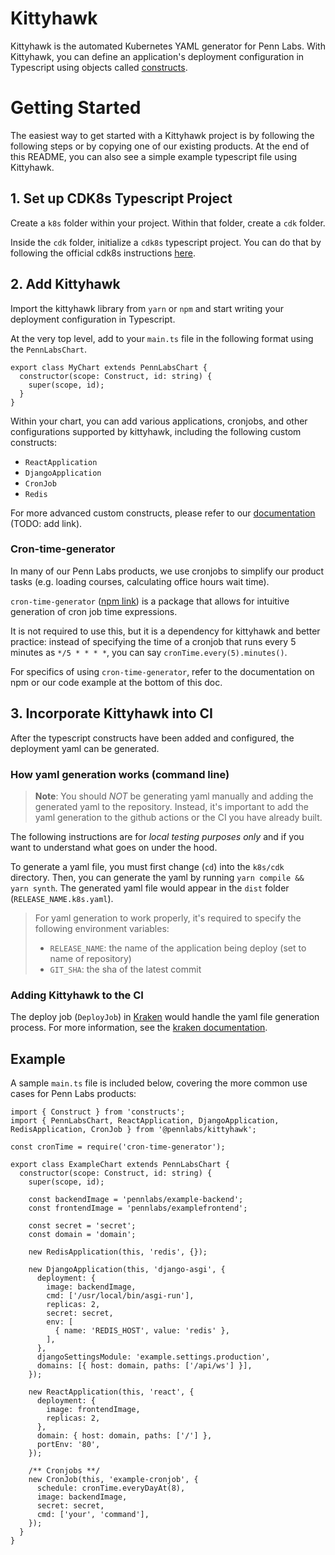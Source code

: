 # Kittyhawk

Kittyhawk is the automated Kubernetes YAML generator for Penn Labs. 
With Kittyhawk, you can define an application's deployment configuration in Typescript using objects called [constructs](https://cdk8s.io/docs/v1.0.0-beta.3/concepts/constructs/).

# Getting Started

The easiest way to get started with a Kittyhawk project is by following the following steps or by copying one of our existing products. At the end of this README, you can also see a simple example typescript file using Kittyhawk.

## 1. Set up CDK8s Typescript Project
Create a `k8s` folder within your project. Within that folder, create a `cdk` folder. 

Inside the `cdk` folder, initialize a `cdk8s` typescript project. You can do that by following the official cdk8s instructions [here](https://cdk8s.io/docs/latest/getting-started/#new-project). 

## 2. Add Kittyhawk
Import the kittyhawk library from `yarn` or `npm` and start writing your deployment configuration in Typescript.

At the very top level, add to your `main.ts` file in the following format using the `PennLabsChart`. 

```
export class MyChart extends PennLabsChart {
  constructor(scope: Construct, id: string) {
    super(scope, id);
  }
}
```

Within your chart, you can add various applications, cronjobs, and other configurations supported by kittyhawk, including the following custom constructs:
- `ReactApplication`
- `DjangoApplication`
- `CronJob`
- `Redis`

For more advanced custom constructs, please refer to our [documentation](TODO) (TODO: add link).

### Cron-time-generator
In many of our Penn Labs products, we use cronjobs to simplify our product tasks (e.g. loading courses, calculating office hours wait time).  

`cron-time-generator` ([npm link](https://www.npmjs.com/package/cron-time-generator)) is a package that allows for intuitive generation of cron job time expressions. 

It is not required to use this, but it is a dependency for kittyhawk and better practice: instead of specifying the time of a cronjob that runs every 5 minutes as `*/5 * * * *`, you can say `cronTime.every(5).minutes()`. 

For specifics of using `cron-time-generator`, refer to the documentation on npm or our code example at the bottom of this doc.

## 3. Incorporate Kittyhawk into CI
After the typescript constructs have been added and configured, the deployment yaml can be generated. 
### How yaml generation works (command line)
> **Note**: You should *NOT* be generating yaml manually and adding the generated yaml to the repository. Instead, it's important to add the yaml generation to the github actions or the CI you have already built. 

The following instructions are for *local testing purposes only* and if you want to understand what goes on under the hood.

To generate a yaml file, you must first change (`cd`) into the `k8s/cdk` directory. Then, you can generate the yaml by running `yarn compile && yarn synth`. The generated yaml file would appear in the `dist` folder (`RELEASE_NAME.k8s.yaml`). 

> For yaml generation to work properly, it's required to specify the following environment variables:
> - `RELEASE_NAME`: the name of the application being deploy (set to name of repository)
> - `GIT_SHA`: the sha of the latest commit

### Adding Kittyhawk to the CI
The deploy job (`DeployJob`) in [Kraken](https://github.com/pennlabs/infrastructure/tree/master/cdk/kraken) would handle the yaml file generation process. For more information, see the [kraken documentation](https://kraken.pennlabs.org/).

## Example
A sample `main.ts` file is included below, covering the more common use cases for Penn Labs products:

```
import { Construct } from 'constructs';
import { PennLabsChart, ReactApplication, DjangoApplication, RedisApplication, CronJob } from '@pennlabs/kittyhawk';

const cronTime = require('cron-time-generator');

export class ExampleChart extends PennLabsChart {
  constructor(scope: Construct, id: string) {
    super(scope, id);

    const backendImage = 'pennlabs/example-backend';
    const frontendImage = 'pennlabs/examplefrontend';

    const secret = 'secret';
    const domain = 'domain';

    new RedisApplication(this, 'redis', {});

    new DjangoApplication(this, 'django-asgi', {
      deployment: {
        image: backendImage,
        cmd: ['/usr/local/bin/asgi-run'],
        replicas: 2,
        secret: secret,
        env: [
          { name: 'REDIS_HOST', value: 'redis' },
        ],
      },
      djangoSettingsModule: 'example.settings.production',
      domains: [{ host: domain, paths: ['/api/ws'] }],
    });

    new ReactApplication(this, 'react', {
      deployment: {
        image: frontendImage,
        replicas: 2,
      },
      domain: { host: domain, paths: ['/'] },
      portEnv: '80',
    });

    /** Cronjobs **/
    new CronJob(this, 'example-cronjob', {
      schedule: cronTime.everyDayAt(8),
      image: backendImage,
      secret: secret,
      cmd: ['your', 'command'],
    });
  }
}
```